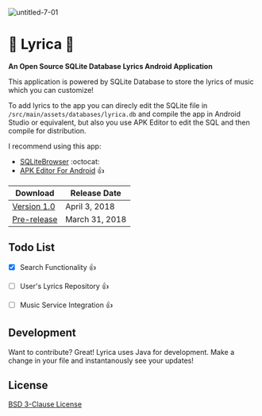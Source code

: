 ![untitled-7-01](https://user-images.githubusercontent.com/36637989/45000465-02798c00-afbd-11e8-85b5-73ff74514f0d.png)

# :rocket: Lyrica :rocket:
**An Open Source SQLite Database Lyrics Android Application**

This application is powered by SQLite Database to store the lyrics of music which you can customize!

To add lyrics to the app you can direcly edit the SQLite file in `/src/main/assets/databases/lyrica.db` and compile the app in Android Studio or equivalent, but also you use APK Editor to edit the SQL and then compile for distribution.


I recommend using this app:
  * [SQLiteBrowser](https://github.com/sqlitebrowser/sqlitebrowser) :octocat:
  * [APK Editor For Android](https://play.google.com/store/apps/details?id=com.gmail.heagoo.apkeditor&hl=en) :+1:
  
Download | Release Date
------------ | -------------
[Version 1.0](https://github.com/lfasmpao/Lyrica/releases/download/1.0/app-debug.apk) | April 3, 2018
[Pre-release](https://github.com/lfasmpao/Lyrica/releases/download/0.1/app-debug.apk) | March 31, 2018


Todo List
---------
  - [x] Search Functionality :+1:
  - [ ] User's Lyrics Repository :+1:
  - [ ] Music Service Integration :+1:


Development
----------
Want to contribute? Great!
Lyrica uses Java for development.
Make a change in your file and instantanously see your updates!

License
---------
 [BSD 3-Clause License](https://github.com/lfasmpao/Lyrica/blob/master/LICENSE.md)
